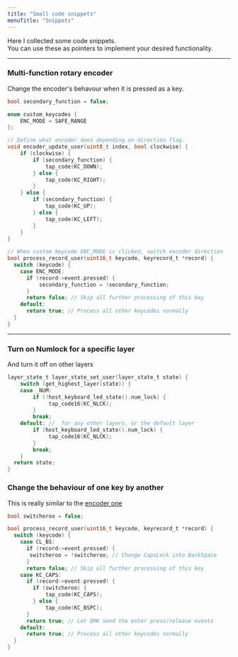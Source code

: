 ```yaml
---
title: "Small code snippets"
menuTitle: "Snippets"
---
```


Here I collected some code snippets.  
You can use these as pointers to implement your desired functionality.

---

### Multi-function rotary encoder
Change the encoder's behavour when it is pressed as a key.

```c
bool secondary_function = false;

enum custom_keycodes {
    ENC_MODE = SAFE_RANGE
};

// Define what encoder does depending on direction flag.
void encoder_update_user(uint8_t index, bool clockwise) {
    if (clockwise) {
        if (secondary_function) {
            tap_code(KC_DOWN);
        } else {
            tap_code(KC_RIGHT);
        }
    } else {
        if (secondary_function) {
            tap_code(KC_UP);
        } else {
            tap_code(KC_LEFT);
        }
    }
}

// When custom keycode ENC_MODE is clicked, switch encoder direction
bool process_record_user(uint16_t keycode, keyrecord_t *record) {
  switch (keycode) {
    case ENC_MODE:
      if (record->event.pressed) {
          secondary_function = !secondary_function;
      }
      return false; // Skip all further processing of this key
    default:
      return true; // Process all other keycodes normally
  }
}
```

---

### Turn on Numlock for a specific layer
And turn it off on other layers

```c
layer_state_t layer_state_set_user(layer_state_t state) {
    switch (get_highest_layer(state)) {
    case _NUM:
        if (!host_keyboard_led_state().num_lock) {
             tap_code16(KC_NLCK);
        }
        break;
    default: //  for any other layers, or the default layer
        if (host_keyboard_led_state().num_lock) {
             tap_code16(KC_NLCK);
        }
        break;
    }
  return state;
}
```

### Change the behaviour of one key by another
This is really similar to the [encoder one](#multi-function-rotary-encoder)

```c
bool switcheroo = false;

bool process_record_user(uint16_t keycode, keyrecord_t *record) {
  switch (keycode) {
    case CL_BS:
      if (record->event.pressed) {
       switcheroo = !switcheroo; // Change CapsLock into BackSpace
      }
      return false; // Skip all further processing of this key
    case KC_CAPS:
      if (record->event.pressed) {
        if (switcheroo) {
            tap_code(KC_CAPS);
        } else {
            tap_code(KC_BSPC);
      } 
      return true; // Let QMK send the enter press/release events
    default:
      return true; // Process all other keycodes normally
  }
}
```
